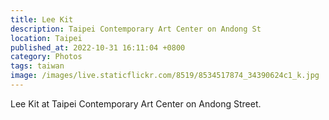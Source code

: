 ```yaml
---
title: Lee Kit
description: Taipei Contemporary Art Center on Andong St
location: Taipei
published_at: 2022-10-31 16:11:04 +0800
category: Photos
tags: taiwan
image: /images/live.staticflickr.com/8519/8534517874_34390624c1_k.jpg
---
```


Lee Kit at Taipei Contemporary Art Center on Andong Street.
